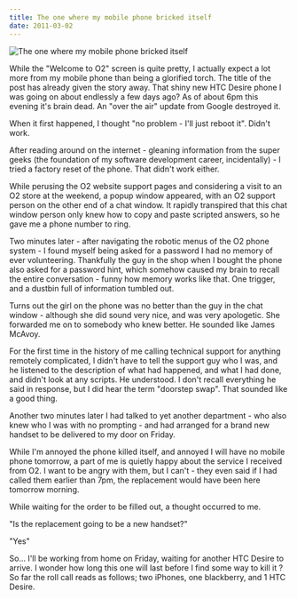 ```yaml
---
title: The one where my mobile phone bricked itself
date: 2011-03-02
---
```


![The one where my mobile phone bricked itself](https://source.unsplash.com/9ZQzrLWV52M/1600x900)

While the "Welcome to O2" screen is quite pretty, I actually expect a lot more from my mobile phone than being a glorified torch. The title of the post has already given the story away. That shiny new HTC Desire phone I was going on about endlessly a few days ago? As of about 6pm this evening it's brain dead. An "over the air" update from Google destroyed it.

When it first happened, I thought "no problem - I'll just reboot it". Didn't work.

After reading around on the internet - gleaning information from the super geeks (the foundation of my software development career, incidentally) - I tried a factory reset of the phone. That didn't work either.

While perusing the O2 website support pages and considering a visit to an O2 store at the weekend, a popup window appeared, with an O2 support person on the other end of a chat window. It rapidly transpired that this chat window person only knew how to copy and paste scripted answers, so he gave me a phone number to ring.

Two minutes later - after navigating the robotic menus of the O2 phone system - I found myself being asked for a password I had no memory of ever volunteering. Thankfully the guy in the shop when I bought the phone also asked for a password hint, which somehow caused my brain to recall the entire conversation - funny how memory works like that. One trigger, and a dustbin full of information tumbled out.

Turns out the girl on the phone was no better than the guy in the chat window - although she did sound very nice, and was very apologetic. She forwarded me on to somebody who knew better. He sounded like James McAvoy.

For the first time in the history of me calling technical support for anything remotely complicated, I didn't have to tell the support guy who I was, and he listened to the description of what had happened, and what I had done, and didn't look at any scripts. He understood. I don't recall everything he said in response, but I did hear the term "doorstep swap". That sounded like a good thing.

Another two minutes later I had talked to yet another department - who also knew who I was with no prompting - and had arranged for a brand new handset to be delivered to my door on Friday.

While I'm annoyed the phone killed itself, and annoyed I will have no mobile phone tomorrow, a part of me is quietly happy about the service I received from O2. I want to be angry with them, but I can't - they even said if I had called them earlier than 7pm, the replacement would have been here tomorrow morning.

While waiting for the order to be filled out, a thought occurred to me.

"Is the replacement going to be a new handset?"

"Yes"

So... I'll be working from home on Friday, waiting for another HTC Desire to arrive. I wonder how long this one will last before I find some way to kill it ? So far the roll call reads as follows; two iPhones, one blackberry, and 1 HTC Desire.